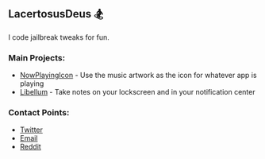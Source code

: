 ## LacertosusDeus 🏂

I code jailbreak tweaks for fun.

### Main Projects:
* [NowPlayingIcon](https://repo.packix.com/package/com.lacertosusrepo.nowplayingicon/) - Use the music artwork as the icon for whatever app is playing
* [Libellum](https://lacertosusrepo.github.io/depictions/com.lacertosusrepo.libellum/) - Take notes on your lockscreen and in your notification center

### Contact Points:
* [Twitter](https://twitter.com/LacertosusDeus)
* [Email](mailto:LacertosusThemes@gmail.com)
* [Reddit](https://www.reddit.com/user/Bezerk_Jesus)


